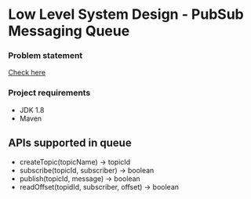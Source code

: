 # Low Level System Design - PubSub Messaging Queue

### Problem statement
[Check here](problem-statment.md)

### Project requirements
* JDK 1.8
* Maven

## APIs supported in queue
* createTopic(topicName) -> topicId
* subscribe(topicId, subscriber) -> boolean
* publish(topicId, message) -> boolean
* readOffset(topidId, subscriber, offset) -> boolean

